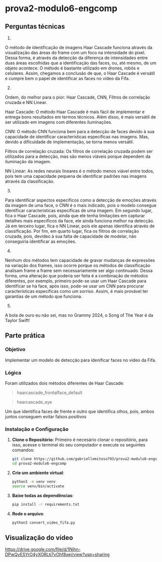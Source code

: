 # prova2-modulo6-engcomp

## Perguntas técnicas

1. 
O método de identificação de imagens Haar Cascade funciona através da visualização das áreas do frame com um foco na intensidade do pixel. Dessa forma, é através da detecção da diferença de intensidades entre duas áreas escolhidas que a identificação das faces, ou, até mesmo, de um objeto acontece. O método é bastante utilizado em drones, robôs e celulares. Assim, chegamos a conclusão de que, o Haar Cascade é versátil e cumpre bem o papel de identificar as faces no vídeo da Fifa. 

2. 
Ordem, do melhor para o pior: Haar Cascade, CNN, Filtros de correlação cruzada e NN Linear.

Haar Cascade: O método Haar Cascade é mais fácil de implementar e entrega bons resultados em termos técnicos. Além disso, é mais versátil de ser utilizado em imagens com diferentes iluminações.

CNN: O método CNN funciona bem para a detecção de faces devido à sua capacidade de identificar características específicas nas imagens. Mas, devido a dificuldade de implementação, se torna menos versátil.

Filtros de correlação cruzada: Os filtros de correlação cruzada podem ser utilizados para a detecção, mas são menos viáveis porque dependem da iluminação da imagem.

NN Linear: As redes neurais lineares é o método menos viável entre todos, pois tem uma capacidade pequena de identificar padrões nas imagens através da classificação.


3.  
Para identificar aspectos específicos como a detecção de emoções através da imagem de uma face, o CNN é o mais indicado, pois o modelo consegue identificar caracteristicas específicas de uma imagem. Em segundo lugar, fica o Haar Cascade, pois, ainda que ele tenha limitações em capturar detalhes mais específicos da face, ele ainda funciona melhor na detecção. Já em terceiro lugar, fica o NN Linear, pois ele apenas identifica através de classificação. Por fim, em quarto lugar, fica os filtros de correlação cruzada, pois, devideo à sua falta de capacidade de modelar, não conseguiria identificar as emoções.

4.
Nenhum dos métodos tem capacidade de gravar mudanças de expressões na variação dos frames, isso ocorre porque os métodos de classificação analisam frame a frame sem necessariamente ser algo continuado. Dessa forma, uma alteração que poderia ser feita é a combinação de métodos diferentes, por exemplo, primeiro pode-se usar um Haar Cascade para identificar se há face, após isso, pode-se usar um CNN para procurar características específicas como um sorriso. Assim, é mais provável ter garantias de um método que funciona. 


5. 
A bola de ouro eu não sei, mas no Grammy 2024, o Song of The Year é da Taylor Swift!

## Parte prática

### Objetivo

Implementar um modelo de detecção para idenificar faces no vídeo da Fifa.

### Lógica

Foram utilizados dois métodos diferentes de Haar Cascade:

> haarcascade_frontalface_default

> haarcascade_eye

Um que identifica faces de frente e outro que identifica olhos, pois, ambos juntos conseguem evitar falsos positivos

### Instalação e Configuração

1. **Clone o Repositório:**
Primeiro é necesário clonar o repositório, para isso, acesse o terminal do seu computador e execute os seguintes comandos:

   ```bash
   git clone https://github.com/gabriellemitoso793/prova2-modulo6-engcomp.git
   cd prova2-modulo6-engcomp
   ```
2. **Crie um ambiente virtual**:
    ```bash
    python3 -m venv venv
    source venv/bin/activate
    ```

3. **Baixe todas as dependências**:

    ```bash
    pip install -r requirements.txt
    ```

4. **Rode o arquivo**:
    ```bash
    python3 convert_video_fifa.py
    ```


## Visualização do vídeo

https://drive.google.com/file/d/1Nihn-DPwQyESYrO4yXORLtj7vOhf8xej/view?usp=sharing